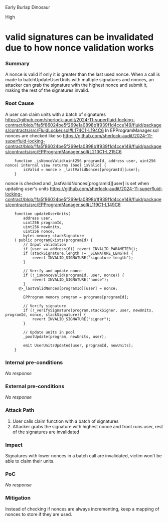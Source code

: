 Early Burlap Dinosaur

High

# valid signatures can be invalidated due to how nonce validation works

### Summary

A nonce is valid if only it is greater than the last used nonce. When a call is made to batchUpdateUserUnits with multiple signatures and nonces, an attacker can grab the signature with the highest nonce and submit it, making the rest of the signatures invalid.


### Root Cause

A user can claim units with a batch of signatures
https://github.com/sherlock-audit/2024-11-superfluid-locking-contract/blob/1fa5f86024be5f269e1a0898b1f939f1d4cce149/fluid/packages/contracts/src/FluidLocker.sol#L174C1-L194C6
In EPProgramManager.sol nonces are checked like so
https://github.com/sherlock-audit/2024-11-superfluid-locking-contract/blob/1fa5f86024be5f269e1a0898b1f939f1d4cce149/fluid/packages/contracts/src/EPProgramManager.sol#L213C1-L215C6
```solidity
    function _isNonceValid(uint256 programId, address user, uint256 nonce) internal view returns (bool isValid) {
        isValid = nonce > _lastValidNonces[programId][user];
    }
```
nonce is checked and _lastValidNonces[programId][user] is set when updating user's units
https://github.com/sherlock-audit/2024-11-superfluid-locking-contract/blob/1fa5f86024be5f269e1a0898b1f939f1d4cce149/fluid/packages/contracts/src/EPProgramManager.sol#L119C1-L149C6
```solidity
    function updateUserUnits(
        address user,
        uint256 programId,
        uint256 newUnits,
        uint256 nonce,
        bytes memory stackSignature
    ) public programExists(programId) {
        // Input validation
        if (user == address(0)) revert INVALID_PARAMETER();
        if (stackSignature.length != _SIGNATURE_LENGTH) {
            revert INVALID_SIGNATURE("signature length");
        }

        // Verify and update nonce
        if (!_isNonceValid(programId, user, nonce)) {
            revert INVALID_SIGNATURE("nonce");
        }
      @>_lastValidNonces[programId][user] = nonce;

        EPProgram memory program = programs[programId];

        // Verify signature
        if (!_verifySignature(program.stackSigner, user, newUnits, programId, nonce, stackSignature)) {
            revert INVALID_SIGNATURE("signer");
        }

        // Update units in pool
        _poolUpdate(program, newUnits, user);

        emit UserUnitsUpdated(user, programId, newUnits);
    }
```

### Internal pre-conditions

_No response_

### External pre-conditions

_No response_

### Attack Path

1. User calls claim function with a batch of signatures
2. Attacker grabs the signature with highest nonce and front runs user, rest of the signatures are invalidated

### Impact

Signatures with lower nonces in a batch call are invalidated, victim won't be able to claim their units.

### PoC

_No response_

### Mitigation

Instead of checking if nonces are always incrementing, keep a mapping of nonces to store if they are used.